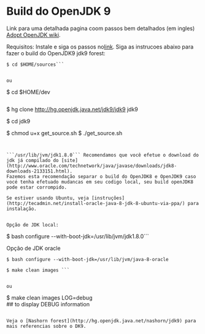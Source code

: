 # Build do OpenJDK 9

Link para uma detalhada pagina coom passos bem detalhados (em ingles) [Adopt OpenJDK wiki](https://java.net/projects/adoptopenjdk/pages/Build).

Requisitos: Instale e siga os passos no[link](https://java.net/projects/adoptopenjdk/pages/AdoptOpenJDKBuild).
Siga as instrucoes abaixo para fazer o build do OpenJDK9 jdk9 forest:

```
$ cd $HOME/sources```


ou

```
$ cd $HOME/dev
```

```
$ hg clone http://hg.openjdk.java.net/jdk9/jdk9 jdk9

$ cd jdk9

$ chmod u+x get_source.sh 
$ ./get_source.sh 
```


```/usr/lib/jvm/jdk1.8.0``` Recomendamos que você efetue o download do jdk já compilado do [site](http://www.oracle.com/technetwork/java/javase/downloads/jdk8-downloads-2133151.html).
Fazemos esta recomendação separar o build do OpenJDK8 e OpenJDK9 caso vocé tenha efetuado mudancas em seu codigo local, seu build openJDK8 pode estar corrompido.

Se estiver usando Ubuntu, veja [instruções](http://tecadmin.net/install-oracle-java-8-jdk-8-ubuntu-via-ppa/) para instalação.


Opção de JDK local:
```
$ bash configure --with-boot-jdk=/usr/lib/jvm/jdk1.8.0```


Opção de JDK oracle
```
$ bash configure --with-boot-jdk=/usr/lib/jvm/java-8-oracle
```


```
$ make clean images ```


ou

```
$ make clean images LOG=debug     
                 ## to display DEBUG information 
```

Veja o [Nashorn forest](http://hg.openjdk.java.net/nashorn/jdk9) para mais referencias sobre o DK9.
